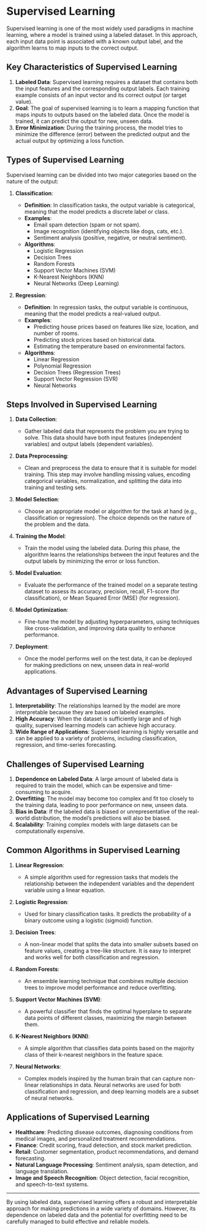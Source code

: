 # Supervised Learning

Supervised learning is one of the most widely used paradigms in machine learning, where a model is trained using a labeled dataset. In this approach, each input data point is associated with a known output label, and the algorithm learns to map inputs to the correct output.

## **Key Characteristics of Supervised Learning**

1. **Labeled Data**: Supervised learning requires a dataset that contains both the input features and the corresponding output labels. Each training example consists of an input vector and its correct output (or target value).
2. **Goal**: The goal of supervised learning is to learn a mapping function that maps inputs to outputs based on the labeled data. Once the model is trained, it can predict the output for new, unseen data.
3. **Error Minimization**: During the training process, the model tries to minimize the difference (error) between the predicted output and the actual output by optimizing a loss function.

## **Types of Supervised Learning**

Supervised learning can be divided into two major categories based on the nature of the output:

1. **Classification**:
   - **Definition**: In classification tasks, the output variable is categorical, meaning that the model predicts a discrete label or class.
   - **Examples**:
     - Email spam detection (spam or not spam).
     - Image recognition (identifying objects like dogs, cats, etc.).
     - Sentiment analysis (positive, negative, or neutral sentiment).
   - **Algorithms**:
     - Logistic Regression
     - Decision Trees
     - Random Forests
     - Support Vector Machines (SVM)
     - K-Nearest Neighbors (KNN)
     - Neural Networks (Deep Learning)
  
2. **Regression**:
   - **Definition**: In regression tasks, the output variable is continuous, meaning that the model predicts a real-valued output.
   - **Examples**:
     - Predicting house prices based on features like size, location, and number of rooms.
     - Predicting stock prices based on historical data.
     - Estimating the temperature based on environmental factors.
   - **Algorithms**:
     - Linear Regression
     - Polynomial Regression
     - Decision Trees (Regression Trees)
     - Support Vector Regression (SVR)
     - Neural Networks

## **Steps Involved in Supervised Learning**

1. **Data Collection**:
   - Gather labeled data that represents the problem you are trying to solve. This data should have both input features (independent variables) and output labels (dependent variables).

2. **Data Preprocessing**:
   - Clean and preprocess the data to ensure that it is suitable for model training. This step may involve handling missing values, encoding categorical variables, normalization, and splitting the data into training and testing sets.

3. **Model Selection**:
   - Choose an appropriate model or algorithm for the task at hand (e.g., classification or regression). The choice depends on the nature of the problem and the data.

4. **Training the Model**:
   - Train the model using the labeled data. During this phase, the algorithm learns the relationships between the input features and the output labels by minimizing the error or loss function.

5. **Model Evaluation**:
   - Evaluate the performance of the trained model on a separate testing dataset to assess its accuracy, precision, recall, F1-score (for classification), or Mean Squared Error (MSE) (for regression).

6. **Model Optimization**:
   - Fine-tune the model by adjusting hyperparameters, using techniques like cross-validation, and improving data quality to enhance performance.

7. **Deployment**:
   - Once the model performs well on the test data, it can be deployed for making predictions on new, unseen data in real-world applications.

## **Advantages of Supervised Learning**

1. **Interpretability**: The relationships learned by the model are more interpretable because they are based on labeled examples.
2. **High Accuracy**: When the dataset is sufficiently large and of high quality, supervised learning models can achieve high accuracy.
3. **Wide Range of Applications**: Supervised learning is highly versatile and can be applied to a variety of problems, including classification, regression, and time-series forecasting.

## **Challenges of Supervised Learning**

1. **Dependence on Labeled Data**: A large amount of labeled data is required to train the model, which can be expensive and time-consuming to acquire.
2. **Overfitting**: The model may become too complex and fit too closely to the training data, leading to poor performance on new, unseen data.
3. **Bias in Data**: If the labeled data is biased or unrepresentative of the real-world distribution, the model’s predictions will also be biased.
4. **Scalability**: Training complex models with large datasets can be computationally expensive.

## **Common Algorithms in Supervised Learning**

1. **Linear Regression**:
   - A simple algorithm used for regression tasks that models the relationship between the independent variables and the dependent variable using a linear equation.

2. **Logistic Regression**:
   - Used for binary classification tasks. It predicts the probability of a binary outcome using a logistic (sigmoid) function.

3. **Decision Trees**:
   - A non-linear model that splits the data into smaller subsets based on feature values, creating a tree-like structure. It is easy to interpret and works well for both classification and regression.

4. **Random Forests**:
   - An ensemble learning technique that combines multiple decision trees to improve model performance and reduce overfitting.

5. **Support Vector Machines (SVM)**:
   - A powerful classifier that finds the optimal hyperplane to separate data points of different classes, maximizing the margin between them.

6. **K-Nearest Neighbors (KNN)**:
   - A simple algorithm that classifies data points based on the majority class of their k-nearest neighbors in the feature space.

7. **Neural Networks**:
   - Complex models inspired by the human brain that can capture non-linear relationships in data. Neural networks are used for both classification and regression, and deep learning models are a subset of neural networks.

## **Applications of Supervised Learning**

- **Healthcare**: Predicting disease outcomes, diagnosing conditions from medical images, and personalized treatment recommendations.
- **Finance**: Credit scoring, fraud detection, and stock market prediction.
- **Retail**: Customer segmentation, product recommendations, and demand forecasting.
- **Natural Language Processing**: Sentiment analysis, spam detection, and language translation.
- **Image and Speech Recognition**: Object detection, facial recognition, and speech-to-text systems.

---

By using labeled data, supervised learning offers a robust and interpretable approach for making predictions in a wide variety of domains. However, its dependence on labeled data and the potential for overfitting need to be carefully managed to build effective and reliable models.
